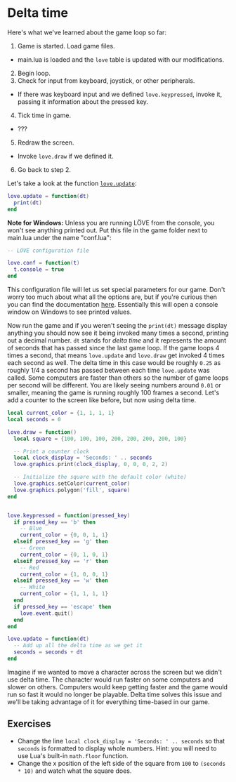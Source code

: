 # Delta time

Here's what we've learned about the game loop so far:

1. Game is started. Load game files.
  - main.lua is loaded and the `love` table is updated with our modifications.
2. Begin loop.
3. Check for input from keyboard, joystick, or other peripherals.
  - If there was keyboard input and we defined `love.keypressed`, invoke it, passing it information about the pressed key.
4. Tick time in game.
  - ???
5. Redraw the screen.
  - Invoke `love.draw` if we defined it.
6. Go back to step 2.

Let's take a look at the function [`love.update`](https://love2d.org/wiki/love.update):

```lua
love.update = function(dt)
  print(dt)
end
```

**Note for Windows:** Unless you are running LÖVE from the console, you won't see anything printed out.
Put this file in the game folder next to main.lua under the name "conf.lua":

```lua
-- LÖVE configuration file

love.conf = function(t)
  t.console = true
end
```

This configuration file will let us set special parameters for our game.
Don't worry too much about what all the options are, but if you're curious then you can find the documentation [here](https://love2d.org/wiki/Config_Files).
Essentially this will open a console window on Windows to see printed values.

Now run the game and if you weren't seeing the `print(dt)` message display anything you should now see it being invoked many times a second, printing out a decimal number.
`dt` stands for *delta time* and it represents the amount of seconds that has passed since the last game loop.
If the game loops 4 times a second, that means `love.update` and `love.draw` get invoked 4 times each second as well.
The delta time in this case would be roughly `0.25` as roughly 1/4 a second has passed between each time `love.update` was called.
Some computers are faster than others so the number of game loops per second will be different.
You are likely seeing numbers around `0.01` or smaller, meaning the game is running roughly 100 frames a second.
Let's add a counter to the screen like before, but now using delta time.

```lua
local current_color = {1, 1, 1, 1}
local seconds = 0

love.draw = function()
  local square = {100, 100, 100, 200, 200, 200, 200, 100}

  -- Print a counter clock
  local clock_display = 'Seconds: ' .. seconds
  love.graphics.print(clock_display, 0, 0, 0, 2, 2)

  -- Initialize the square with the default color (white)
  love.graphics.setColor(current_color)
  love.graphics.polygon('fill', square)
end


love.keypressed = function(pressed_key)
  if pressed_key == 'b' then
    -- Blue
    current_color = {0, 0, 1, 1}
  elseif pressed_key == 'g' then
    -- Green
    current_color = {0, 1, 0, 1}
  elseif pressed_key == 'r' then
    -- Red
    current_color = {1, 0, 0, 1}
  elseif pressed_key == 'w' then
    -- White
    current_color = {1, 1, 1, 1}
  end
  if pressed_key == 'escape' then
    love.event.quit()
  end
end

love.update = function(dt)
  -- Add up all the delta time as we get it
  seconds = seconds + dt
end
```

Imagine if we wanted to move a character across the screen but we didn't use delta time.
The character would run faster on some computers and slower on others.
Computers would keep getting faster and the game would run so fast it would no longer be playable.
Delta time solves this issue and we'll be taking advantage of it for everything time-based in our game.

## Exercises

- Change the line `local clock_display = 'Seconds: ' .. seconds` so that `seconds` is formatted to display whole numbers. Hint: you will need to use Lua's built-in `math.floor` function.
- Change the x position of the left side of the square from `100` to `(seconds * 10)` and watch what the square does.

